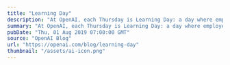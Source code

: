 ```yaml
---
title: "Learning Day"
description: "At OpenAI, each Thursday is Learning Day: a day where employees have the option to self-study technical skills that will make them better at their job but which aren’t being learned from daily work."
summary: "At OpenAI, each Thursday is Learning Day: a day where employees have the option to self-study technical skills that will make them better at their job but which aren’t being learned from daily work."
pubDate: "Thu, 01 Aug 2019 07:00:00 GMT"
source: "OpenAI Blog"
url: "https://openai.com/blog/learning-day"
thumbnail: "/assets/ai-icon.png"
---
```


